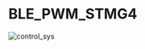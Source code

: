# BLE_PWM_STMG4



![control_sys](https://github.com/chtruiBen/BLE_PWM_STMG4-/assets/25215577/fdfa0dde-defb-4d60-a80b-056849acbd65)
